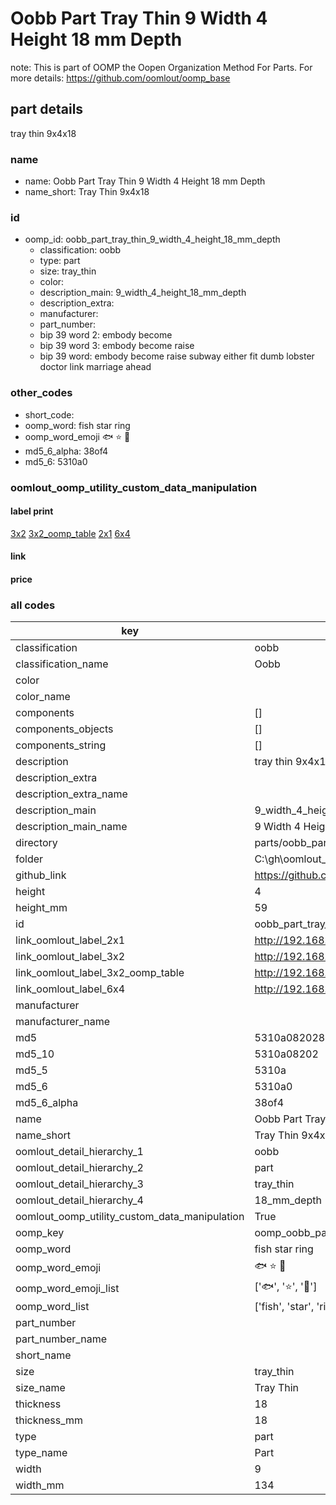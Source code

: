 # Oobb Part Tray Thin 9 Width 4 Height 18 mm Depth  

note: This is part of OOMP the Oopen Organization Method For Parts. For more details: https://github.com/oomlout/oomp_base

##  part details
  



tray thin 9x4x18



### name
* name: Oobb Part Tray Thin 9 Width 4 Height 18 mm Depth
* name_short: Tray Thin 9x4x18 
### id
* oomp_id: oobb_part_tray_thin_9_width_4_height_18_mm_depth
  * classification: oobb
  * type: part
  * size: tray_thin
  * color: 
  * description_main: 9_width_4_height_18_mm_depth
  * description_extra: 
  * manufacturer: 
  * part_number: 
  * bip 39 word 2: embody become
  * bip 39 word 3: embody become raise
  * bip 39 word: embody become raise subway either fit dumb lobster doctor link marriage ahead

### other_codes
* short_code: 
* oomp_word: fish star ring
* oomp_word_emoji :fish: :star: :ring:
* md5_6_alpha: 38of4
* md5_6: 5310a0






### oomlout_oomp_utility_custom_data_manipulation
#### label print
[3x2](http://192.168.1.245:1112/?label=oomp%2038of4)
[3x2_oomp_table](http://192.168.1.108:1112/?label=oomp%2038of4)
[2x1](http://192.168.1.242:1112/?label=oomp%2038of4)
[6x4](http://192.168.1.55:1112/?label=oomp%2038of4)    

#### link

                              

#### price







### all codes 
| key | value |  
| --- | --- |  
| classification | oobb |  
| classification_name | Oobb |  
| color |  |  
| color_name |  |  
| components | [] |  
| components_objects | [] |  
| components_string | [] |  
| description | tray thin 9x4x18 |  
| description_extra |  |  
| description_extra_name |  |  
| description_main | 9_width_4_height_18_mm_depth |  
| description_main_name | 9 Width 4 Height 18 mm Depth |  
| directory | parts/oobb_part_tray_thin_9_width_4_height_18_mm_depth |  
| folder | C:\gh\oomlout_oobb_version_4_generated_parts\things\oobb_part_tray_thin_9_width_4_height_18_mm_depth |  
| github_link | https://github.com/oomlout/oomlout_oomp_part_src/tree/main/parts/oobb_part_tray_thin_9_width_4_height_18_mm_depth |  
| height | 4 |  
| height_mm | 59 |  
| id | oobb_part_tray_thin_9_width_4_height_18_mm_depth |  
| link_oomlout_label_2x1 | http://192.168.1.242:1112/?label=oomp%2038of4 |  
| link_oomlout_label_3x2 | http://192.168.1.245:1112/?label=oomp%2038of4 |  
| link_oomlout_label_3x2_oomp_table | http://192.168.1.108:1112/?label=oomp%2038of4 |  
| link_oomlout_label_6x4 | http://192.168.1.55:1112/?label=oomp%2038of4 |  
| manufacturer |  |  
| manufacturer_name |  |  
| md5 | 5310a0820283287d5f238d836244fa43 |  
| md5_10 | 5310a08202 |  
| md5_5 | 5310a |  
| md5_6 | 5310a0 |  
| md5_6_alpha | 38of4 |  
| name | Oobb Part Tray Thin 9 Width 4 Height 18 mm Depth |  
| name_short | Tray Thin 9x4x18  |  
| oomlout_detail_hierarchy_1 | oobb |  
| oomlout_detail_hierarchy_2 | part |  
| oomlout_detail_hierarchy_3 | tray_thin |  
| oomlout_detail_hierarchy_4 | 18_mm_depth |  
| oomlout_oomp_utility_custom_data_manipulation | True |  
| oomp_key | oomp_oobb_part_tray_thin_9_width_4_height_18_mm_depth |  
| oomp_word | fish star ring |  
| oomp_word_emoji | :fish: :star: :ring: |  
| oomp_word_emoji_list | [':fish:', ':star:', ':ring:'] |  
| oomp_word_list | ['fish', 'star', 'ring'] |  
| part_number |  |  
| part_number_name |  |  
| short_name |  |  
| size | tray_thin |  
| size_name | Tray Thin |  
| thickness | 18 |  
| thickness_mm | 18 |  
| type | part |  
| type_name | Part |  
| width | 9 |  
| width_mm | 134 |  
